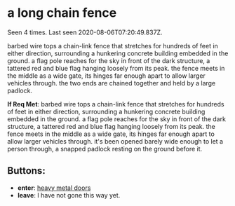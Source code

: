# a long chain fence

Seen 4 times. Last seen 2020-08-06T07:20:49.837Z.

barbed wire tops a chain-link fence that stretches for hundreds of feet in either direction, surrounding a hunkering concrete building embedded in the ground. a flag pole reaches for the sky in front of the dark structure, a tattered red and blue flag hanging loosely from its peak. the fence meets in the middle as a wide gate, its hinges far enough apart to allow larger vehicles through. the two ends are chained together and held by a large padlock.

**If Req Met**: barbed wire tops a chain-link fence that stretches for hundreds of feet in either direction, surrounding a hunkering concrete building embedded in the ground. a flag pole reaches for the sky in front of the dark structure, a tattered red and blue flag hanging loosely from its peak. the fence meets in the middle as a wide gate, its hinges far enough apart to allow larger vehicles through. it's been opened barely wide enough to let a person through, a snapped padlock resting on the ground before it.

## Buttons:

- **enter**: [heavy metal doors](heavy-metal-doors-twnr53.md)
- **leave**: I have not gone this way yet.